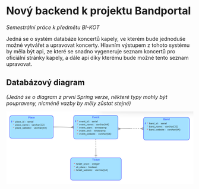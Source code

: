 # Nový backend k projektu Bandportal
*Semestrální práce k předmětu BI-KOT*

Jedná se o systém databáze koncertů kapely, ve kterém bude jednoduše možné vytvářet a upravovat koncerty. Hlavním výstupem z tohoto systému by měla být api, ze které se snadno vygeneruje seznam koncertů pro oficiální stránky kapely, a dále api díky kterému bude možné tento seznam upravovat.

## Databázový diagram
*(Jedná se o diagram z první Spring verze, některé typy mohly být poupraveny, nicméně vazby by měly zůstat stejné)*

![diagram](assets/diagram.png)




